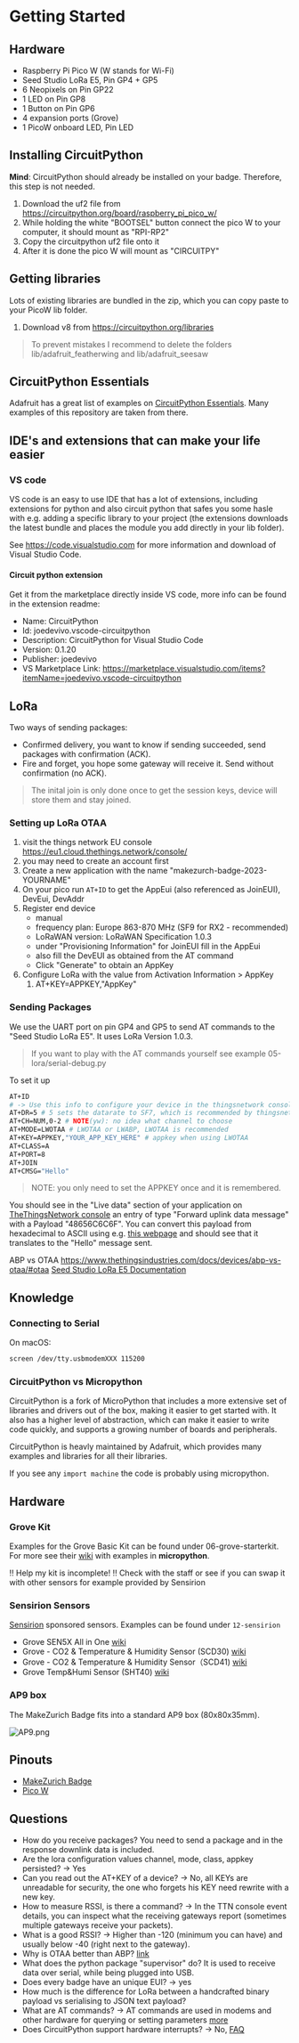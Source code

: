 # Getting Started

## Hardware

* Raspberry Pi Pico W (W stands for Wi-Fi)
* Seed Studio LoRa E5, Pin GP4 + GP5
* 6 Neopixels on Pin GP22
* 1 LED on Pin GP8
* 1 Button on Pin GP6
* 4 expansion ports (Grove)
* 1 PicoW onboard LED, Pin LED

## Installing CircuitPython

**Mind**: CircuitPython should already be installed on your badge.
Therefore, this step is not needed.

1. Download the uf2 file from https://circuitpython.org/board/raspberry_pi_pico_w/
2. While holding the white "BOOTSEL" button connect the pico W to your computer, it should mount as "RPI-RP2"
3. Copy the circuitpython uf2 file onto it
4. After it is done the pico W will mount as "CIRCUITPY"

## Getting libraries

Lots of existing libraries are bundled in the zip, which you can copy paste to your PicoW lib folder.

1. Download v8 from https://circuitpython.org/libraries

> To prevent mistakes I recommend to delete the folders lib/adafruit_featherwing and lib/adafruit_seesaw

## CircuitPython Essentials
Adafruit has a great list of examples on [CircuitPython Essentials](https://learn.adafruit.com/circuitpython-essentials/circuitpython-essentials). Many examples of this repository are taken from there.

## IDE's and extensions that can make your life easier

### VS code

VS code is an easy to use IDE that has a lot of extensions, including extensions for python and also circuit python that safes you some hasle with e.g. adding a specific library to your project (the extensions downloads the latest bundle and places the module you add directly in your lib folder).

See https://code.visualstudio.com for more information and download of Visual Studio Code.

#### Circuit python extension

Get it from the marketplace directly inside VS code, more info can be found in the extension readme:
- Name: CircuitPython
- Id: joedevivo.vscode-circuitpython
- Description: CircuitPython for Visual Studio Code
- Version: 0.1.20
- Publisher: joedevivo
- VS Marketplace Link: https://marketplace.visualstudio.com/items?itemName=joedevivo.vscode-circuitpython

## LoRa
Two ways of sending packages:
* Confirmed delivery, you want to know if sending succeeded, send packages with confirmation (ACK).
* Fire and forget, you hope some gateway will receive it. Send without confirmation (no ACK).

> The inital join is only done once to get the session keys, device will store them and stay joined.

### Setting up LoRa OTAA

1. visit the things network EU console https://eu1.cloud.thethings.network/console/
2. you may need to create an account first
3. Create a new application with the name "makezurch-badge-2023-YOURNAME"
4. On your pico run `AT+ID` to get the AppEui (also referenced as JoinEUI), DevEui, DevAddr
5. Register end device
    * manual
    * frequency plan: Europe 863-870 MHz (SF9 for RX2 - recommended)
    * LoRaWAN version: LoRaWAN Specification 1.0.3
    * under "Provisioning Information" for JoinEUI fill in the AppEui
    * also fill the DevEUI as obtained from the AT command
    * Click "Generate" to obtain an AppKey
6. Configure LoRa with the value from Activation Information > AppKey
   1. AT+KEY=APPKEY,"AppKey"

### Sending Packages

We use the UART port on pin GP4 and GP5 to send AT commands to the "Seed Studio LoRa E5".
It uses LoRa Version 1.0.3.

> If you want to play with the AT commands yourself see example 05-lora/serial-debug.py

To set it up

```bash
AT+ID
# -> Use this info to configure your device in the thingsnetwork console
AT+DR=5 # 5 sets the datarate to SF7, which is recommended by thingsnetwork
AT+CH=NUM,0-2 # NOTE(yw): no idea what channel to choose
AT+MODE=LWOTAA # LWOTAA or LWABP, LWOTAA is recommended
AT+KEY=APPKEY,"YOUR_APP_KEY_HERE" # appkey when using LWOTAA
AT+CLASS=A
AT+PORT=8
AT+JOIN
AT+CMSG="Hello"
```

> NOTE: you only need to set the APPKEY once and it is remembered.

You should see in the "Live data" section of your application on
[TheThingsNetwork console](https://eu1.cloud.thethings.network/console/)
an entry of type "Forward uplink data message" with a Payload
"48656C6C6F". You can convert this payload from hexadecimal to ASCII
using e.g. [this webpage](https://www.rapidtables.com/convert/number/hex-to-ascii.html)
and should see that it translates to the "Hello" message sent.

ABP vs OTAA https://www.thethingsindustries.com/docs/devices/abp-vs-otaa/#otaa
[Seed Studio LoRa E5 Documentation](https://files.seeedstudio.com/products/317990687/res/LoRa-E5%20AT%20Command%20Specification_V1.0%20.pdf)

## Knowledge

### Connecting to Serial

On macOS:

```bash
screen /dev/tty.usbmodemXXX 115200
```

### CircuitPython vs Micropython
CircuitPython is a fork of MicroPython that includes a more extensive set of libraries and drivers out of the box, making it easier to get started with. It also has a higher level of abstraction, which can make it easier to write code quickly, and supports a growing number of boards and peripherals.

CircuitPython is heavly maintained by Adafruit, which provides many examples and libraries for all their libraries.

If you see any `import machine` the code is probably using micropython.

## Hardware

### Grove Kit
Examples for the Grove Basic Kit can be found under 06-grove-starterkit.
For more see their [wiki](https://wiki.seeedstudio.com/Grove-Starter-Kit-for-Raspberry-Pi-Pico/) with examples in **micropython**.

‼️ Help my kit is incomplete! ‼️ Check with the staff or see if you can swap it with other sensors for example provided by Sensirion

### Sensirion Sensors
[Sensirion](https://www.sensirion.com) sponsored sensors. Examples can be found under `12-sensirion`

* Grove SEN5X All in One [wiki](https://wiki.seeedstudio.com/Grove_SEN5X_All_in_One/)
* Grove - CO2 & Temperature & Humidity Sensor (SCD30) [wiki](https://wiki.seeedstudio.com/Grove-CO2_Temperature_Humidity_Sensor-SCD30/)
* Grove - CO2 & Temperature & Humidity Sensor（SCD41) [wiki](https://wiki.seeedstudio.com/Grove-CO2_&_Temperature_&_Humidity_Sensor-SCD41/)
* Grove Temp&Humi Sensor (SHT40) [wiki](https://wiki.seeedstudio.com/Grove-SHT4x/)

### AP9 box

The MakeZurich Badge fits into a standard AP9 box (80x80x35mm).

![AP9.png](pictures/AP9.png)

## Pinouts

* [MakeZurich Badge](pinout.png)
* [Pico W](picow-pinout.png)

## Questions
* How do you receive packages? You need to send a package and in the response downlink data is included.
* Are the lora configuration values channel, mode, class, appkey persisted? -> Yes
* Can you read out the AT+KEY of a device? -> No, all KEYs are unreadable for security, the one who forgets his KEY need rewrite with a new key.
* How to measure RSSI, is there a command? -> In the TTN console event details, you can inspect what the receiving gateways report (sometimes multiple gateways receive your packets).
* What is a good RSSI? -> Higher than -120 (minimum you can have) and usually below -40 (right next to the gateway).
* Why is OTAA better than ABP? [link](https://www.thethingsindustries.com/docs/devices/abp-vs-otaa/#otaa)
* What does the python package "supervisor" do? It is used to receive data over serial, while being plugged into USB.
* Does every badge have an unique EUI? -> yes
* How much is the difference for LoRa between a handcrafted binary payload vs serialising to JSON text payload?
* What are AT commands? -> AT commands are used in modems and other hardware for querying or setting parameters [more](https://www.commfront.com/pages/at-commands)
* Does CircuitPython support hardware interrupts? -> No, [FAQ](https://learn.adafruit.com/cooperative-multitasking-in-circuitpython-with-asyncio?view=all#faq-3106700)
